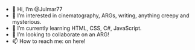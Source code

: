 - 👋 Hi, I’m @Julmar77
- 👀 I’m interested in cinematography, ARGs, writing, anything creepy and mysterious.
- 🌱 I’m currently learning HTML, CSS, C#, JavaScript.
- 💞️ I’m looking to collaborate on an ARG!
- 📫 How to reach me: on here!

<!---
Julmar77/Julmar77 is a ✨ special ✨ repository because its `README.md` (this file) appears on your GitHub profile.
You can click the Preview link to take a look at your changes.
--->
